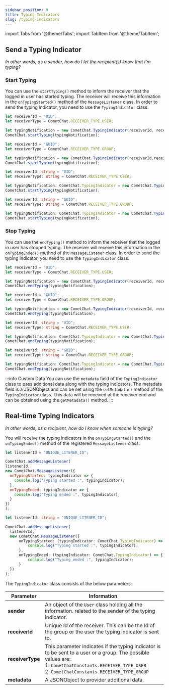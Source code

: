 ```yaml
---
sidebar_position: 9
title: Typing Indicators
slug: /typing-indicators
---
```


import Tabs from '@theme/Tabs';
import TabItem from '@theme/TabItem';

## Send a Typing Indicator

_In other words, as a sender, how do I let the recipient(s) know that I'm typing?_

### Start Typing

You can use the `startTyping()` method to inform the receiver that the logged in user has started typing. The receiver will receive this information in the `onTypingStarted()` method of the `MessageListener` class. In order to send the typing indicator, you need to use the `TypingIndicator` class.

<Tabs>
<TabItem value="Start Typing (User)" label="Start Typing (User)">

  ```javascript
let receiverId = "UID";
let receiverType = CometChat.RECEIVER_TYPE.USER;

let typingNotification = new CometChat.TypingIndicator(receiverId, receiverType);
CometChat.startTyping(typingNotification);
  ```
</TabItem>
<TabItem value="Start Typing (Group)" label="Start Typing (Group)">

  ```javascript
let receiverId = "GUID";
let receiverType = CometChat.RECEIVER_TYPE.GROUP;

let typingNotification = new CometChat.TypingIndicator(receiverId,receiverType);
CometChat.startTyping(typingNotification);
  ```
</TabItem>
<TabItem value="Start User Typing (Typescript)" label="Start User Typing (Typescript)">

  ```typescript
let receiverId: string = "UID";
let receiverType: string = CometChat.RECEIVER_TYPE.USER;

let typingNotification: CometChat.TypingIndicator = new CometChat.TypingIndicator(receiverId, receiverType);
CometChat.startTyping(typingNotification);
  ```
</TabItem>
<TabItem value="Start Group Typing (Typescript)" label="Start Group Typing (Typescript)">

  ```typescript
let receiverId: string = "GUID";
let receiverType: string = CometChat.RECEIVER_TYPE.GROUP;

let typingNotification: CometChat.TypingIndicator = new CometChat.TypingIndicator(receiverId, receiverType);
CometChat.startTyping(typingNotification); 
  ```
</TabItem>
</Tabs>



### Stop Typing

You can use the `endTyping()` method to inform the receiver that the logged in user has stopped typing. The receiver will receive this information in the `onTypingEnded()` method of the `MessageListener` class. In order to send the typing indicator, you need to use the `TypingIndicator` class.

<Tabs>
<TabItem value="Stop Typing (User)" label="Stop Typing (User)">

  ```javascript
let receiverId = "UID";
let receiverType = CometChat.RECEIVER_TYPE.USER;

let typingNotification = new CometChat.TypingIndicator(receiverId, receiverType);
CometChat.endTyping(typingNotification);
  ```
</TabItem>
<TabItem value="Stop Typing (Group)" label="Stop Typing (Group)">

  ```javascript
let receiverId = "GUID";
let receiverType = CometChat.RECEIVER_TYPE.GROUP;

let typingNotification = new CometChat.TypingIndicator(receiverId, receiverType);
CometChat.endTyping(typingNotification);
  ```
</TabItem>
<TabItem value="Stop User Typing (Typescript)" label="Stop User Typing (Typescript)">

  ```typescript
let receiverId: string = "UID";
let receiverType: string = CometChat.RECEIVER_TYPE.USER;

let typingNotification: CometChat.TypingIndicator = new CometChat.TypingIndicator(receiverId, receiverType);
CometChat.endTyping(typingNotification);
  ```
</TabItem>
<TabItem value="Stop Group Typing (Typescript)" label="Stop Group Typing (Typescript)">

  ```typescript
let receiverId: string = "GUID";
let receiverType: string = CometChat.RECEIVER_TYPE.GROUP;

let typingNotification: CometChat.TypingIndicator = new CometChat.TypingIndicator(receiverId, receiverType);
CometChat.endTyping(typingNotification); 
  ```
</TabItem>
</Tabs>



:::info Custom Data
 You can use the `metadata` field of the `TypingIndicator` class to pass additional data along with the typing indicators. The metadata field is a JSONObject and can be set using the `setMetadata()` method of the `TypingIndicator` class. This data will be received at the receiver end and can be obtained using the `getMetadata()` method.
:::

## Real-time Typing Indicators

_In other words, as a recipient, how do I know when someone is typing?_

You will receive the typing indicators in the `onTypingStarted()` and the `onTypingEnded()` method of the registered `MessageListener` class.

<Tabs>
<TabItem value="Message Listener" label="Message Listener">

  ```javascript
let listenerId = "UNIQUE_LITENER_ID";

CometChat.addMessageListener(
  listenerId,
  new CometChat.MessageListener({
    onTypingStarted: typingIndicator => {
      console.log("Typing started :", typingIndicator);
    },
    onTypingEnded: typingIndicator => {
      console.log("Typing ended :", typingIndicator);
    }
  })
);
  ```
</TabItem>
<TabItem value="Typescript" label="Typescript">

  ```typescript
let listenerId: string = "UNIQUE_LITENER_ID";

CometChat.addMessageListener(
    listenerId,
    new CometChat.MessageListener({
        onTypingStarted: (typingIndicator: CometChat.TypingIndicator) => {
            console.log("Typing started :", typingIndicator);
        },
        onTypingEnded: (typingIndicator: CometChat.TypingIndicator) => {
            console.log("Typing ended :", typingIndicator);
        }
    })
);  
  ```
</TabItem>
</Tabs>


The `TypingIndicator` class consists of the below parameters:

| Parameter | Information | 
| ---- | ---- | 
| **sender** | An object of the `User` class holding all the information. related to the sender of the typing indicator. | 
| **receiverId** | Unique Id of the receiver. This can be the Id of the group or the user the typing indicator is sent to. | 
| **receiverType** | This parameter indicates if the typing indicator is to be sent to a user or a group. The possible values are:<br/>1. `CometChatConstants.RECEIVER_TYPE_USER`<br/>2. `CometChatConstants.RECEIVER_TYPE_GROUP` | 
| **metadata** | A JSONObject to provider additional data. | 
